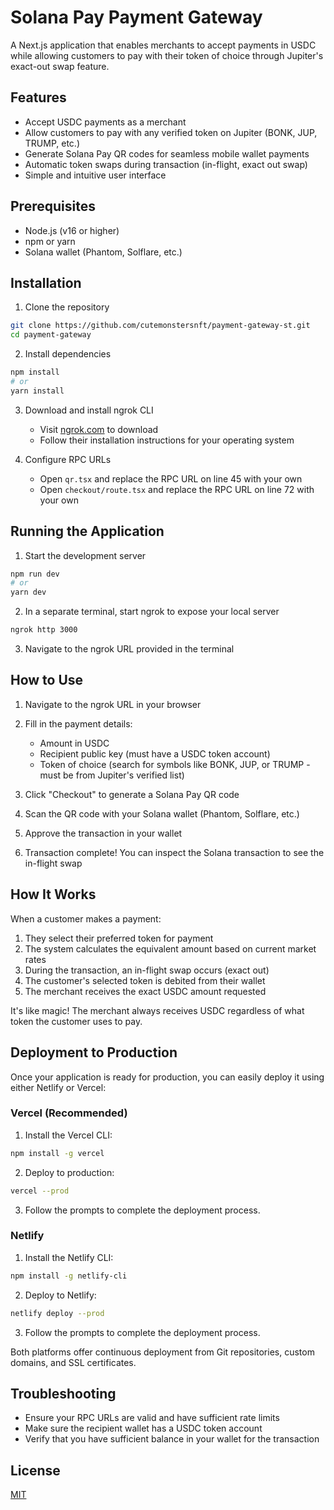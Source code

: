 # Solana Pay Payment Gateway

A Next.js application that enables merchants to accept payments in USDC while allowing customers to pay with their token of choice through Jupiter's exact-out swap feature.

## Features

- Accept USDC payments as a merchant
- Allow customers to pay with any verified token on Jupiter (BONK, JUP, TRUMP, etc.)
- Generate Solana Pay QR codes for seamless mobile wallet payments
- Automatic token swaps during transaction (in-flight, exact out swap)
- Simple and intuitive user interface

## Prerequisites

- Node.js (v16 or higher)
- npm or yarn
- Solana wallet (Phantom, Solflare, etc.)

## Installation

1. Clone the repository
```bash
git clone https://github.com/cutemonstersnft/payment-gateway-st.git
cd payment-gateway
```

2. Install dependencies
```bash
npm install
# or
yarn install
```

3. Download and install ngrok CLI
   - Visit [ngrok.com](https://ngrok.com/) to download
   - Follow their installation instructions for your operating system

4. Configure RPC URLs
   - Open `qr.tsx` and replace the RPC URL on line 45 with your own
   - Open `checkout/route.tsx` and replace the RPC URL on line 72 with your own

## Running the Application

1. Start the development server
```bash
npm run dev
# or
yarn dev
```

2. In a separate terminal, start ngrok to expose your local server
```bash
ngrok http 3000
```

3. Navigate to the ngrok URL provided in the terminal

## How to Use

1. Navigate to the ngrok URL in your browser

2. Fill in the payment details:
   - Amount in USDC
   - Recipient public key (must have a USDC token account)
   - Token of choice (search for symbols like BONK, JUP, or TRUMP - must be from Jupiter's verified list)

3. Click "Checkout" to generate a Solana Pay QR code

4. Scan the QR code with your Solana wallet (Phantom, Solflare, etc.)

5. Approve the transaction in your wallet

6. Transaction complete! You can inspect the Solana transaction to see the in-flight swap

## How It Works

When a customer makes a payment:
1. They select their preferred token for payment
2. The system calculates the equivalent amount based on current market rates
3. During the transaction, an in-flight swap occurs (exact out)
4. The customer's selected token is debited from their wallet
5. The merchant receives the exact USDC amount requested

It's like magic! The merchant always receives USDC regardless of what token the customer uses to pay.

## Deployment to Production

Once your application is ready for production, you can easily deploy it using either Netlify or Vercel:

### Vercel (Recommended)

1. Install the Vercel CLI:
```bash
npm install -g vercel
```

2. Deploy to production:
```bash
vercel --prod
```

3. Follow the prompts to complete the deployment process.

### Netlify

1. Install the Netlify CLI:
```bash
npm install -g netlify-cli
```

2. Deploy to Netlify:
```bash
netlify deploy --prod
```

3. Follow the prompts to complete the deployment process.

Both platforms offer continuous deployment from Git repositories, custom domains, and SSL certificates.

## Troubleshooting

- Ensure your RPC URLs are valid and have sufficient rate limits
- Make sure the recipient wallet has a USDC token account
- Verify that you have sufficient balance in your wallet for the transaction

## License

[MIT](LICENSE)